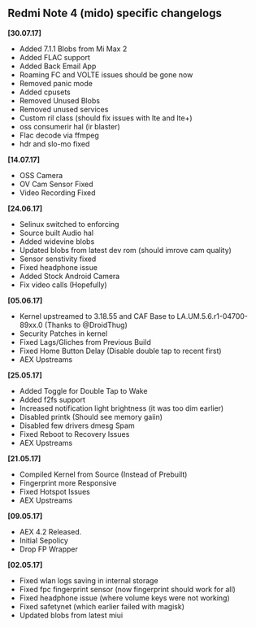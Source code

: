 ## Redmi Note 4 (mido) specific changelogs

**[30.07.17]**

- Added 7.1.1 Blobs from Mi Max 2
- Added FLAC support
- Added Back Email App
- Roaming FC and VOLTE issues should be gone now
- Removed panic mode
- Added cpusets
- Removed Unused Blobs
- Removed unused services
- Custom ril class (should fix issues with lte and lte+)
- oss consumerir hal (ir blaster)
- Flac decode via ffmpeg
- hdr and slo-mo fixed 

**[14.07.17]**

- OSS Camera
- OV Cam Sensor Fixed
- Video Recording Fixed

**[24.06.17]**

- Selinux switched to enforcing
- Source built Audio hal
- Added widevine blobs
- Updated blobs from latest dev rom (should imrove cam quality)
- Sensor senstivity fixed
- Fixed headphone issue
- Added Stock Android Camera
- Fix video calls (Hopefully)

**[05.06.17]**
- Kernel upstreamed to 3.18.55 and CAF Base to LA.UM.5.6.r1-04700-89xx.0 (Thanks to @DroidThug)
- Security Patches in kernel
- Fixed Lags/Gliches from Previous Build
- Fixed Home Button Delay (Disable double tap to recent first)
- AEX Upstreams

**[25.05.17]**
- Added Toggle for Double Tap to Wake
- Added f2fs support
- Increased notification light brightness (it was too dim earlier)
- Disabled printk (Should see memory gaiin)
- Disabled few drivers dmesg Spam 
- Fixed Reboot to Recovery Issues
- AEX Upstreams

**[21.05.17]**
- Compiled Kernel from Source (Instead of Prebuilt)
- Fingerprint more Responsive
- Fixed Hotspot Issues 
- AEX Upstreams

**[09.05.17]**
- AEX 4.2 Released.
- Initial Sepolicy
- Drop FP Wrapper

**[02.05.17]**
- Fixed wlan logs saving in internal storage
- Fixed fpc fingerprint sensor (now fingerprint should work for all)
- Fixed headphone issue (where volume keys were not working)
- Fixed safetynet (which earlier failed with magisk)
- Updated blobs from latest miui


